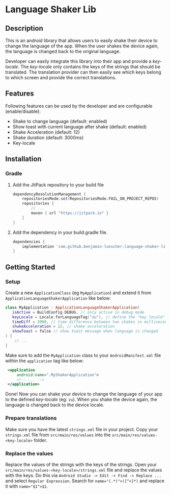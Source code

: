 # Language Shaker Lib
## Description
This is an android library that allows users to easily shake their device to change the language of the app.
When the user shakes the device again, the language is changed back to the original language.

Developer can easily integrate this library into their app and provide a *key-locale*.
The *key-locale* only contains the keys of the strings that should be translated.
The translation provider can then easily see which keys belong to which screen and provide the correct translations.

## Features
Following features can be used by the developer and are configurable (enable/disable):
- Shake to change language (default: enabled)
- Show toast with current language after shake (default: enabled)
- Shake Acceleration (default: 12)
- Shake duration (default: 3000ms)
- Key-locale

## Installation
### Gradle
1. Add the JitPack repository to your build file
    ```gradle
    dependencyResolutionManagement {
        repositoriesMode.set(RepositoriesMode.FAIL_ON_PROJECT_REPOS)
        repositories {
            // ...
            maven { url "https://jitpack.io" }
        }
    }
    ```
2. Add the dependency in your build.gradle file.
    ```gradle
    dependencies {
        implementation 'com.github.benjamin-luescher:language-shaker-lib:1.0.0'
    }
    ```

## Getting Started
### Setup
Create a new `ApplicationClass` (eg `MyApplication`) and extend it from `ApplicationLanguageShakerApplication` like below:
```kotlin
class MyApplication : ApplicationLanguageShakerApplication(
   isActive = BuildConfig.DEBUG, // only active in debug mode
   keyLocale = Locale.forLanguageTag("zu"), // define the "key locale" language
   timeDiff = 3000, // time difference between two shakes in milliseconds
   shakeAcceleration = 12, // shake acceleration
   showToast = false // show toast message when language is changed
) {
    // ...
}
```

Make sure to add the `MyApplication` class to your `AndroidManifest.xml` file within the `application` tag like below:
```xml
 <application
     android:name=".MyShakerApplication">
     <!-- ... -->
 </application>
```
Done! Now you can shake your device to change the language of your app to the defined *key-locale* (eg: `zu`).
When you shake the device again, the language is changed back to the device locale.

### Prepare translations
Make sure you have the latest `strings.xml` file in your project.
Copy your `strings.xml` file from `src/main/res/values` into the `src/main/res/values-<key-locale>` folder.

### Replace the values
Replace the values of the strings with the keys of the strings. Open your `src/main/res/values-<key-locale>/strings.xml` file and replace the values with the keys.
Do this via `Android Studio -> Edit -> Find -> Replace ...` and select `Regular Expression`.
Search for `name="(.*)">([^<]*)` and replace it with `name="$1">$1`.